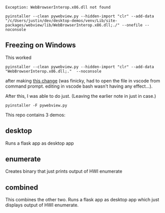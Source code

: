 ```
Exception: WebBrowserInterop.x86.dll not found
```

```
pyinstaller --clean pywebview.py --hidden-import "clr" --add-data "/c/Users/justin/dev/desktop-demos/venv/Lib/site-packages/webview/lib/WebBrowserInterop.x86.dll;./" --onefile --noconsole
```

## Freezing on Windows

This worked 

```
pyinstaller --clean pywebview.py --hidden-import "clr" --add-data "WebBrowserInterop.x86.dll;."  --noconsole
```

after making [this change](https://github.com/r0x0r/pywebview/issues/346#issuecomment-513567220) (was finicky, had to open the file in vscode from command prompt. editing in vscode bash wasn't having any effect...).

After this, I was able to do just. (Leaving the earlier note in just in case.)
```
pyinstaller -F pywebview.py
```

This repo contains 3 demos:

## desktop

Runs a flask app as desktop app

## enumerate

Creates binary that just prints output of HWI enumerate

## combined

This combines the other two. Runs a flask app as desktop app which just displays output of HWI enumerate. 
